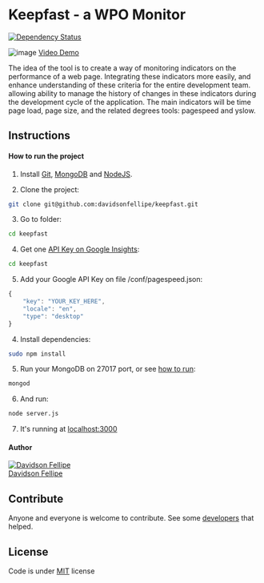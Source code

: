 # Keepfast - a WPO Monitor

[![Dependency Status](https://david-dm.org/davidsonfellipe/keepfast.png)](https://david-dm.org/davidsonfellipe/keepfast)

![image](https://i.cloudup.com/T8NZWsOiIh-3000x3000.png)
[Video Demo](https://cloudup.com/cQfUpvDHCcx)

The idea of the tool is to create a way of monitoring
indicators on the performance of a web page. Integrating these
indicators more easily, and enhance understanding of these
criteria for the entire development team. allowing
ability to manage the history of changes in these indicators
during the development cycle of the application. The main
indicators will be time page load, page size,
and the related degrees tools:
pagespeed and yslow.

## Instructions

#### How to run the project

1. Install [Git](http://git-scm.com/downloads), [MongoDB](http://docs.mongodb.org/manual/installation/) and [NodeJS](http://nodejs.org/download/).

2. Clone the project:
```bash
git clone git@github.com:davidsonfellipe/keepfast.git
```

3. Go to folder:
```bash
cd keepfast
```

4. Get one [API Key on Google Insights](https://developers.google.com/speed/docs/insights/v1/getting_started#auth):
```bash
cd keepfast
```

5. Add your Google API Key on file /conf/pagespeed.json:
```javascript
{
    "key": "YOUR_KEY_HERE",
    "locale": "en",
    "type": "desktop"
}
```

4. Install dependencies:
```bash
sudo npm install
```

5. Run your MongoDB on 27017 port, or see [how to run](http://docs.mongodb.org/manual/tutorial/install-mongodb-on-os-x/#using-mongodb-from-homebrew-and-macports):
```bash
mongod
```

6. And run:
```bash
node server.js
```

7. It's running at [localhost:3000](http://localhost:3000)

#### Author

[![Davidson Fellipe](http://gravatar.com/avatar/054c583ad5dc09a861874e14dcb43e4c?s=70)](https://github.com/davidsonfellipe)
<br>
[Davidson Fellipe](https://github.com/davidsonfellipe)

## Contribute

Anyone and everyone is welcome to contribute. See some [developers](https://github.com/davidsonfellipe/keepfast/graphs/contributors) that helped.

## License

Code is under [MIT](http://davidsonfellipe.mit-license.org) license
